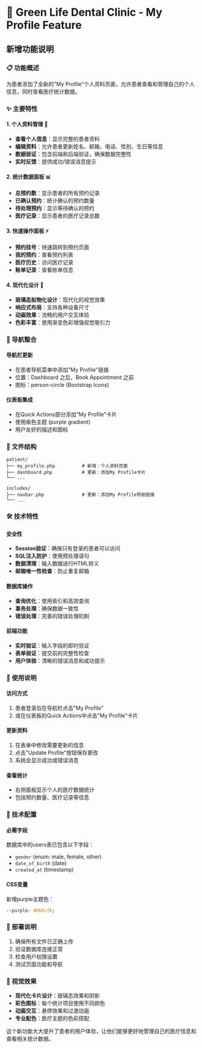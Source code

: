 # 🦷 Green Life Dental Clinic - My Profile Feature

## 新增功能说明

### 📋 功能概述
为患者添加了全新的"My Profile"个人资料页面，允许患者查看和管理自己的个人信息，同时查看医疗统计数据。

### ✨ 主要特性

#### 1. 个人资料管理 👤
- **查看个人信息**：显示完整的患者资料
- **编辑资料**：允许患者更新姓名、邮箱、电话、性别、生日等信息
- **数据验证**：包含前端和后端验证，确保数据完整性
- **实时反馈**：提供成功/错误消息提示

#### 2. 统计数据面板 📊
- **总预约数**：显示患者的所有预约记录
- **已确认预约**：统计确认的预约数量
- **待处理预约**：显示等待确认的预约
- **医疗记录**：显示患者的医疗记录总数

#### 3. 快速操作面板 ⚡
- **预约挂号**：快速跳转到预约页面
- **我的预约**：查看预约列表
- **医疗历史**：访问医疗记录
- **账单记录**：查看账单信息

#### 4. 现代化设计 🎨
- **玻璃态拟物化设计**：现代化的视觉效果
- **响应式布局**：支持各种设备尺寸
- **动画效果**：流畅的用户交互体验
- **色彩丰富**：使用渐变色彩增强视觉吸引力

### 🔗 导航整合

#### 导航栏更新
- 在患者导航菜单中添加"My Profile"链接
- 位置：Dashboard 之后，Book Appointment 之前
- 图标：person-circle (Bootstrap Icons)

#### 仪表板集成
- 在Quick Actions部分添加"My Profile"卡片
- 使用紫色主题 (purple gradient)
- 用户友好的描述和图标

### 📁 文件结构

```
patient/
├── my_profile.php          # 新增：个人资料页面
├── dashboard.php           # 更新：添加My Profile卡片
└── ...

includes/
├── navbar.php              # 更新：添加My Profile导航链接
└── ...
```

### 🛠️ 技术特性

#### 安全性
- **Session验证**：确保只有登录的患者可以访问
- **SQL注入防护**：使用预处理语句
- **数据清理**：输入数据进行HTML转义
- **邮箱唯一性检查**：防止重复邮箱

#### 数据库操作
- **查询优化**：使用索引和高效查询
- **事务处理**：确保数据一致性
- **错误处理**：完善的错误处理机制

#### 前端功能
- **实时验证**：输入字段的即时验证
- **表单验证**：提交前的完整性检查
- **用户体验**：清晰的错误消息和成功提示

### 🎯 使用说明

#### 访问方式
1. 患者登录后在导航栏点击"My Profile"
2. 或在仪表板的Quick Actions中点击"My Profile"卡片

#### 更新资料
1. 在表单中修改需要更新的信息
2. 点击"Update Profile"按钮保存更改
3. 系统会显示成功或错误消息

#### 查看统计
- 右侧面板显示个人的医疗数据统计
- 包括预约数量、医疗记录等信息

### 🔧 技术配置

#### 必需字段
数据库中的users表已包含以下字段：
- `gender` (enum: male, female, other)
- `date_of_birth` (date)
- `created_at` (timestamp)

#### CSS变量
新增purple主题色：
```css
--purple: #8b5cf6;
```

### 🚀 部署说明

1. 确保所有文件已正确上传
2. 验证数据库连接正常
3. 检查用户权限设置
4. 测试页面功能和导航

### 🎨 视觉效果
- **现代化卡片设计**：玻璃态效果和阴影
- **彩色图标**：每个统计项目使用不同颜色
- **动画交互**：悬停效果和过渡动画
- **专业配色**：医疗主题的色彩搭配

这个新功能大大提升了患者的用户体验，让他们能够更好地管理自己的医疗信息和查看相关统计数据。